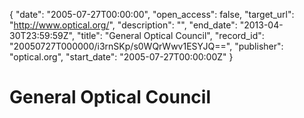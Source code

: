 {
  "date": "2005-07-27T00:00:00", 
  "open_access": false, 
  "target_url": "http://www.optical.org/", 
  "description": "", 
  "end_date": "2013-04-30T23:59:59Z", 
  "title": "General Optical Council", 
  "record_id": "20050727T000000/i3rnSKp/s0WQrWwv1ESYJQ==", 
  "publisher": "optical.org", 
  "start_date": "2005-07-27T00:00:00Z"
}

# General Optical Council

